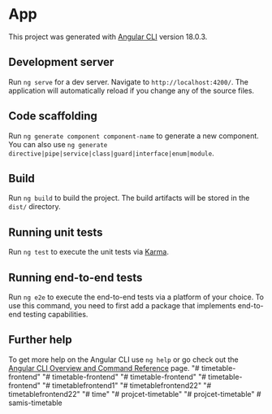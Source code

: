 # App

This project was generated with [Angular CLI](https://github.com/angular/angular-cli) version 18.0.3.

## Development server

Run `ng serve` for a dev server. Navigate to `http://localhost:4200/`. The application will automatically reload if you change any of the source files.

## Code scaffolding

Run `ng generate component component-name` to generate a new component. You can also use `ng generate directive|pipe|service|class|guard|interface|enum|module`.

## Build

Run `ng build` to build the project. The build artifacts will be stored in the `dist/` directory.

## Running unit tests

Run `ng test` to execute the unit tests via [Karma](https://karma-runner.github.io).

## Running end-to-end tests

Run `ng e2e` to execute the end-to-end tests via a platform of your choice. To use this command, you need to first add a package that implements end-to-end testing capabilities.

## Further help

To get more help on the Angular CLI use `ng help` or go check out the [Angular CLI Overview and Command Reference](https://angular.dev/tools/cli) page.
"# timetable-frontend" 
"# timetable-frontend" 
"# timetable-frontend" 
"# timetable-frontend" 
"# timetablefrontend1" 
"# timetablefrontend22" 
"# timetablefrontend22" 
"# time" 
"# projcet-timetable" 
"# projcet-timetable" 
#   s a m i s - t i m e t a b l e  
 